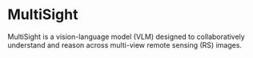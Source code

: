 # MultiSight
MultiSight is a vision-language model (VLM) designed to collaboratively understand and reason across multi-view remote sensing (RS) images.
